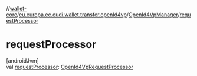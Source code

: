 //[wallet-core](../../../index.md)/[eu.europa.ec.eudi.wallet.transfer.openId4vp](../index.md)/[OpenId4VpManager](index.md)/[requestProcessor](request-processor.md)

# requestProcessor

[androidJvm]\
val [requestProcessor](request-processor.md): [OpenId4VpRequestProcessor](../-open-id4-vp-request-processor/index.md)
